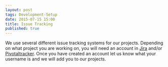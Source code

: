 ```yaml
---
layout: post
tags: Development-Setup
date: 2015-07-15 15:00
title: Issue Tracking
published: true
---
```


We use several different issue tracking systems for our projects. Depending on what project you are working on, you will need an account in [Jira](https://diging.atlassian.net/) and/or [Pivotaltracker](http://www.pivotaltracker.com/). Once you have created an account let us know what your username is and we will add you to our projects.
